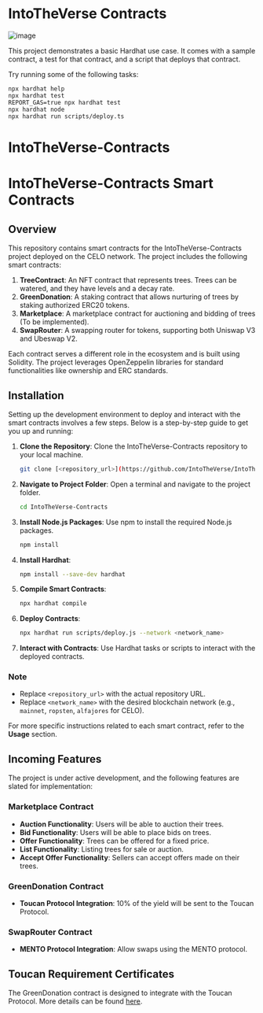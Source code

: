 # IntoTheVerse Contracts

![image](https://github.com/IntoTheVerse/IntoTheVerse-Contracts/assets/43913734/c7875205-8547-48ce-89e9-24389fb0355c)


This project demonstrates a basic Hardhat use case. It comes with a sample contract, a test for that contract, and a script that deploys that contract.

Try running some of the following tasks:

```shell
npx hardhat help
npx hardhat test
REPORT_GAS=true npx hardhat test
npx hardhat node
npx hardhat run scripts/deploy.ts
```
# IntoTheVerse-Contracts


# IntoTheVerse-Contracts Smart Contracts

## Overview

This repository contains smart contracts for the IntoTheVerse-Contracts project deployed on the CELO network. The project includes the following smart contracts:

1. **TreeContract**: An NFT contract that represents trees. Trees can be watered, and they have levels and a decay rate.
2. **GreenDonation**: A staking contract that allows nurturing of trees by staking authorized ERC20 tokens.
3. **Marketplace**: A marketplace contract for auctioning and bidding of trees (To be implemented).
4. **SwapRouter**: A swapping router for tokens, supporting both Uniswap V3 and Ubeswap V2.

Each contract serves a different role in the ecosystem and is built using Solidity. The project leverages OpenZeppelin libraries for standard functionalities like ownership and ERC standards.


## Installation

Setting up the development environment to deploy and interact with the smart contracts involves a few steps. Below is a step-by-step guide to get you up and running:

1. **Clone the Repository**: Clone the IntoTheVerse-Contracts repository to your local machine.

    ```bash
    git clone [<repository_url>](https://github.com/IntoTheVerse/IntoTheVerse-Contracts)
    ```

2. **Navigate to Project Folder**: Open a terminal and navigate to the project folder.

    ```bash
    cd IntoTheVerse-Contracts
    ```

3. **Install Node.js Packages**: Use npm to install the required Node.js packages.

    ```bash
    npm install
    ```

4. **Install Hardhat**:

    ```bash
    npm install --save-dev hardhat
    ```

5. **Compile Smart Contracts**:

    ```bash
    npx hardhat compile
    ```

6. **Deploy Contracts**:

    ```bash
    npx hardhat run scripts/deploy.js --network <network_name>
    ```

7. **Interact with Contracts**: Use Hardhat tasks or scripts to interact with the deployed contracts.

### Note

- Replace `<repository_url>` with the actual repository URL.
- Replace `<network_name>` with the desired blockchain network (e.g., `mainnet`, `ropsten`, `alfajores` for CELO).

For more specific instructions related to each smart contract, refer to the **Usage** section.



## Incoming Features

The project is under active development, and the following features are slated for implementation:

### Marketplace Contract

- **Auction Functionality**: Users will be able to auction their trees.
- **Bid Functionality**: Users will be able to place bids on trees.
- **Offer Functionality**: Trees can be offered for a fixed price.
- **List Functionality**: Listing trees for sale or auction.
- **Accept Offer Functionality**: Sellers can accept offers made on their trees.

### GreenDonation Contract

- **Toucan Protocol Integration**: 10% of the yield will be sent to the Toucan Protocol.
  
### SwapRouter Contract

- **MENTO Protocol Integration**: Allow swaps using the MENTO protocol.



## Toucan Requirement Certificates

The GreenDonation contract is designed to integrate with the Toucan Protocol. More details can be found [here](https://docs.toucan.earth/toucan/dev-resources/smart-contracts/retirement-certificates).
